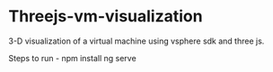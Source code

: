 # Threejs-vm-visualization
3-D visualization of a virtual machine using vsphere sdk and three js.

Steps to run -
npm install
ng serve
